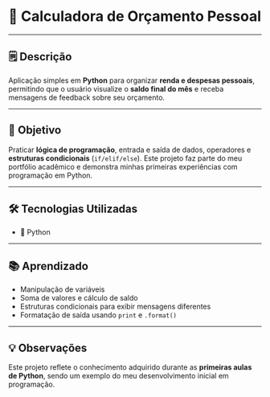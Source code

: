 # 🧮 Calculadora de Orçamento Pessoal

---

## 🗒️ Descrição
Aplicação simples em **Python** para organizar **renda e despesas pessoais**, permitindo que o usuário visualize o **saldo final do mês** e receba mensagens de feedback sobre seu orçamento.

---

## 🎯 Objetivo
Praticar **lógica de programação**, entrada e saída de dados, operadores e **estruturas condicionais** (`if/elif/else`). Este projeto faz parte do meu portfólio acadêmico e demonstra minhas primeiras experiências com programação em Python.

---

## 🛠 Tecnologias Utilizadas
- 🐍 Python

---

## 📚 Aprendizado
- Manipulação de variáveis  
- Soma de valores e cálculo de saldo  
- Estruturas condicionais para exibir mensagens diferentes  
- Formatação de saída usando `print` e `.format()`  

---

## 💡 Observações
Este projeto reflete o conhecimento adquirido durante as **primeiras aulas de Python**, sendo um exemplo do meu desenvolvimento inicial em programação.
